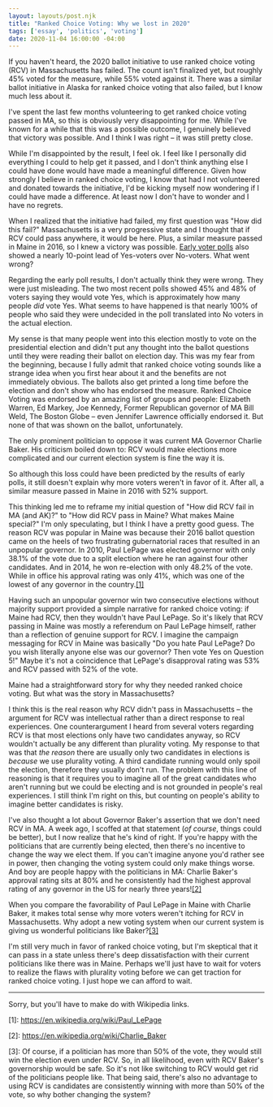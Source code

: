 ```yaml
---
layout: layouts/post.njk
title: "Ranked Choice Voting: Why we lost in 2020"
tags: ['essay', 'politics', 'voting']
date: 2020-11-04 16:00:00 -04:00
---
```


If you haven't heard, the 2020 ballot initiative to use ranked choice voting (RCV) in Massachusetts
has failed. The count isn't finalized yet, but roughly 45% voted for the measure,
while 55% voted against it.
There was a similar ballot initiative in Alaska for ranked choice voting that
also failed, but I know much less about it.

I've spent the last few months volunteering to get ranked choice voting passed in MA, so this
is obviously very disappointing for me. While I've known for a while that this was a possible outcome,
I genuinely believed that victory was possible. And I think I was right – it was still
pretty close.

While I'm disappointed by the result, I feel ok. I feel like I personally did everything
I could to help get it passed, and I don't think anything else I could have done would have made
a meaningful difference. Given how strongly I believe in ranked choice voting, I know that had I
not volunteered and donated towards the initiative, I'd be kicking myself now wondering if I could
have made a difference. At least now I don't have to wonder and I have no regrets.

When I realized that the initiative had failed, my first question was "How did this fail?"
Massachusetts is a very progressive state and I thought that if RCV could pass anywhere,
it would be here. Plus, a similar measure passed in Maine in 2016, so I knew a victory was possible.
[Early voter polls](https://ballotpedia.org/Massachusetts_Question_2,_Ranked-Choice_Voting_Initiative_(2020)#Polls)
also showed a nearly 10-point lead of Yes-voters over No-voters. What went wrong?

Regarding the early poll results, I don't actually think they were wrong. They were just misleading.
The two most recent polls showed 45% and 48% of voters saying they would vote Yes, which is
approximately how many people _did_ vote Yes. What seems to have happened is that nearly 100%
of people who said they were undecided in the poll translated into No voters in the actual election.

My sense is that many people went into this election mostly to vote on the presidential election
and didn't put any thought into the ballot questions until they were reading their ballot
on election day. This was my fear from the beginning, because I fully admit that ranked choice voting
sounds like a strange idea when you first hear about it and the benefits are not immediately obvious.
The ballots also get printed a long time before the election and don't show who has endorsed the measure.
Ranked Choice Voting was endorsed by an amazing list of groups and people: Elizabeth Warren, Ed Markey,
Joe Kennedy, Former Republican governor of MA Bill Weld, The Boston Globe – even Jennifer Lawrence
officially endorsed it. But none of that was shown on the ballot, unfortunately.

The only prominent politician to oppose it was current MA Governor Charlie Baker.
His criticism boiled down to: RCV would make elections more complicated and our current
election system is fine the way it is.

So although this loss could have been predicted by the results of early polls, it still
doesn't explain why more voters weren't in favor of it. After all, a similar measure passed
in Maine in 2016 with 52% support.

This thinking led me to reframe my initial question of "How did RCV fail in MA (and AK)?"
to "How did RCV pass in Maine? What makes Maine special?" I'm only speculating, but I
think I have a pretty good guess. The reason RCV was popular in Maine was because their
2016 ballot question came on the heels of two frustrating gubernatorial races
that resulted in an unpopular governor. In 2010, Paul LePage was elected governor
with only 38.1% of the vote due to a split election where he ran against four other
candidates. And in 2014, he won re-election with only 48.2% of the vote. While in
office his approval rating was only 41%, which was one of the lowest of any governor
in the country.<a href="#footnote-1" class="footnote">[1]</a>

Having such an unpopular governor win two consecutive elections without majority
support provided a simple narrative for ranked choice voting: if Maine had RCV,
then they wouldn't have Paul LePage. So it's likely that RCV passing in Maine
was mostly a referendum on Paul LePage himself, rather than a reflection of genuine support
for RCV. I imagine the campaign messaging for RCV in Maine was basically "Do you hate
Paul LePage? Do you wish literally anyone else was our governor? Then vote Yes on Question 5!"
Maybe it's not a coincidence that LePage's disapproval rating was 53% and RCV passed with
52% of the vote.

Maine had a straightforward story for why they needed ranked choice voting. But what was
the story in Massachusetts?

I think this is the real reason why RCV didn't pass in Massachusetts – the argument for
RCV was intellectual rather than a direct response to real experiences. One counterargument
I heard from several voters regarding RCV is that most elections only have two candidates
anyway, so RCV wouldn't actually be any different than plurality voting. My response to that
was that _the reason_ there are usually only two candidates in elections is _because_ we
use plurality voting. A third candidate running would only spoil the election, therefore they
usually don't run. The problem with this line of reasoning is that it requires you to imagine
all of the great candidates who aren't running but we could be electing and is not grounded in people's
real experiences. I still think I'm right on this, but counting on people's ability to imagine
better candidates is risky.

I've also thought a lot about Governor Baker's assertion that we don't need RCV in MA.
A week ago, I scoffed at that statement (_of course_, things could be better), but I now
realize that he's kind of right. If you're happy with the politicians that are currently
being elected, then there's no incentive to change the way we elect them. If you can't
imagine anyone you'd rather see in power, then changing the voting system could only
make things worse. And boy are people happy with the politicians in MA: Charlie Baker's
approval rating sits at 80% and he consistently had the highest
approval rating of any governor in the US for nearly three
years!<a href="#footnote-2" class="footnote">[2]</a>

When you compare the favorability of Paul LePage in Maine with Charlie Baker,
it makes total sense why more voters weren't itching for RCV in Massachusetts.
Why adopt a new voting system when our current system is giving us wonderful politicians
like Baker?<a href="#footnote-3" class="footnote">[3]</a>

I'm still very much in favor of ranked choice voting, but I'm skeptical that it can
pass in a state unless there's deep dissatisfaction with their current politicians
like there was in Maine. Perhaps we'll just have to wait for voters to realize the flaws with plurality voting
before we can get traction for ranked choice voting. I just hope we can afford to wait.

---

Sorry, but you'll have to make do with Wikipedia links. 

<p id="footnote-1">
[1]: <a href="https://en.wikipedia.org/wiki/Paul_LePage">
        https://en.wikipedia.org/wiki/Paul_LePage
    </a>
</p>

<p id="footnote-2">
[2]: <a href="https://en.wikipedia.org/wiki/Charlie_Baker">
        https://en.wikipedia.org/wiki/Charlie_Baker
    </a>
</p>

<p id="footnote-3">
[3]: Of course, if a politician has more than 50% of the vote, they would still
     win the election even under RCV. So, in all likelihood, even with RCV Baker's
     governorship would be safe. So it's not like switching to RCV would get rid of
     the politicians people like. That being said, there's also no advantage to using
     RCV is candidates are consistently winning with more than 50% of the vote, so why
     bother changing the system?
</p>
